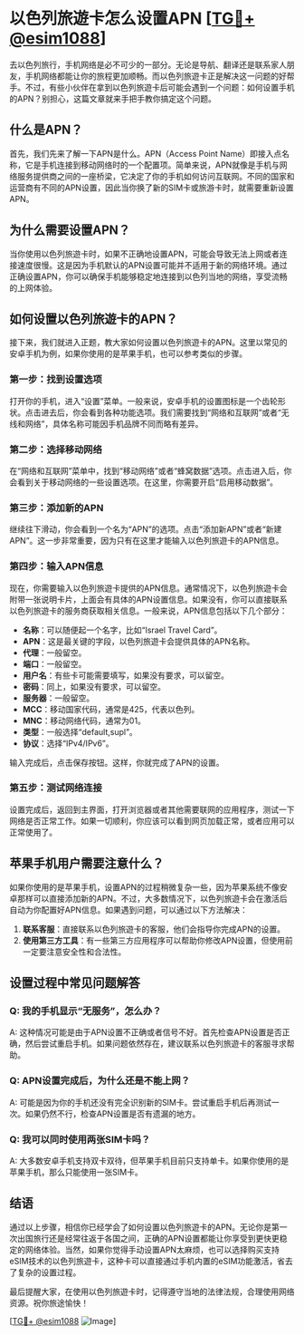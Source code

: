 # 以色列旅遊卡怎么设置APN [[TG💪+ @esim1088](https://t.me/s/esim1088)]

去以色列旅行，手机网络是必不可少的一部分。无论是导航、翻译还是联系家人朋友，手机网络都能让你的旅程更加顺畅。而以色列旅遊卡正是解决这一问题的好帮手。不过，有些小伙伴在拿到以色列旅遊卡后可能会遇到一个问题：如何设置手机的APN？别担心，这篇文章就来手把手教你搞定这个问题。

## 什么是APN？

首先，我们先来了解一下APN是什么。APN（Access Point Name）即接入点名称，它是手机连接到移动网络时的一个配置项。简单来说，APN就像是手机与网络服务提供商之间的一座桥梁，它决定了你的手机如何访问互联网。不同的国家和运营商有不同的APN设置，因此当你换了新的SIM卡或旅游卡时，就需要重新设置APN。

## 为什么需要设置APN？

当你使用以色列旅遊卡时，如果不正确地设置APN，可能会导致无法上网或者连接速度很慢。这是因为手机默认的APN设置可能并不适用于新的网络环境。通过正确设置APN，你可以确保手机能够稳定地连接到以色列当地的网络，享受流畅的上网体验。

## 如何设置以色列旅遊卡的APN？

接下来，我们就进入正题，教大家如何设置以色列旅遊卡的APN。这里以常见的安卓手机为例，如果你使用的是苹果手机，也可以参考类似的步骤。

### 第一步：找到设置选项

打开你的手机，进入“设置”菜单。一般来说，安卓手机的设置图标是一个齿轮形状。点击进去后，你会看到各种功能选项。我们需要找到“网络和互联网”或者“无线和网络”，具体名称可能因手机品牌不同而略有差异。

### 第二步：选择移动网络

在“网络和互联网”菜单中，找到“移动网络”或者“蜂窝数据”选项。点击进入后，你会看到关于移动网络的一些设置选项。在这里，你需要开启“启用移动数据”。

### 第三步：添加新的APN

继续往下滑动，你会看到一个名为“APN”的选项。点击“添加新APN”或者“新建APN”。这一步非常重要，因为只有在这里才能输入以色列旅遊卡的APN信息。

### 第四步：输入APN信息

现在，你需要输入以色列旅遊卡提供的APN信息。通常情况下，以色列旅遊卡会附带一张说明卡片，上面会有具体的APN设置信息。如果没有，你可以直接联系以色列旅遊卡的服务商获取相关信息。一般来说，APN信息包括以下几个部分：

- **名称**：可以随便起一个名字，比如“Israel Travel Card”。
- **APN**：这是最关键的字段，以色列旅遊卡会提供具体的APN名称。
- **代理**：一般留空。
- **端口**：一般留空。
- **用户名**：有些卡可能需要填写，如果没有要求，可以留空。
- **密码**：同上，如果没有要求，可以留空。
- **服务器**：一般留空。
- **MCC**：移动国家代码，通常是425，代表以色列。
- **MNC**：移动网络代码，通常为01。
- **类型**：一般选择“default,supl”。
- **协议**：选择“IPv4/IPv6”。

输入完成后，点击保存按钮。这样，你就完成了APN的设置。

### 第五步：测试网络连接

设置完成后，返回到主界面，打开浏览器或者其他需要联网的应用程序，测试一下网络是否正常工作。如果一切顺利，你应该可以看到网页加载正常，或者应用可以正常使用了。

## 苹果手机用户需要注意什么？

如果你使用的是苹果手机，设置APN的过程稍微复杂一些，因为苹果系统不像安卓那样可以直接添加新的APN。不过，大多数情况下，以色列旅遊卡会在激活后自动为你配置好APN信息。如果遇到问题，可以通过以下方法解决：

1. **联系客服**：直接联系以色列旅遊卡的客服，他们会指导你完成APN的设置。
2. **使用第三方工具**：有一些第三方应用程序可以帮助你修改APN设置，但使用前一定要注意安全性和合法性。

## 设置过程中常见问题解答

### Q: 我的手机显示“无服务”，怎么办？

A: 这种情况可能是由于APN设置不正确或者信号不好。首先检查APN设置是否正确，然后尝试重启手机。如果问题依然存在，建议联系以色列旅遊卡的客服寻求帮助。

### Q: APN设置完成后，为什么还是不能上网？

A: 可能是因为你的手机还没有完全识别新的SIM卡。尝试重启手机后再测试一次。如果仍然不行，检查APN设置是否有遗漏的地方。

### Q: 我可以同时使用两张SIM卡吗？

A: 大多数安卓手机支持双卡双待，但苹果手机目前只支持单卡。如果你使用的是苹果手机，那么只能使用一张SIM卡。

## 结语

通过以上步骤，相信你已经学会了如何设置以色列旅遊卡的APN。无论你是第一次出国旅行还是经常往返于各国之间，正确的APN设置都能让你享受到更快更稳定的网络体验。当然，如果你觉得手动设置APN太麻烦，也可以选择购买支持eSIM技术的以色列旅遊卡，这种卡可以直接通过手机内置的eSIM功能激活，省去了复杂的设置过程。

最后提醒大家，在使用以色列旅遊卡时，记得遵守当地的法律法规，合理使用网络资源。祝你旅途愉快！

[[TG💪+ @esim1088](https://t.me/s/esim1088) ![Image](https://i.postimg.cc/4NQfJmqS/Snipaste-2025-05-13-00-14-12.png)]